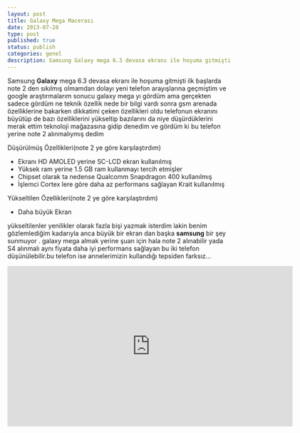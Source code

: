 ```yaml
---
layout: post
title: Galaxy Mega Macerası
date: 2013-07-28
type: post
published: true
status: publish
categories: genel
description: Samsung Galaxy mega 6.3 devasa ekranı ile hoşuma gitmişti ilk başlarda note 2 den sıkılmış olmamdan dolayı yeni telefon
---
```


Samsung **Galaxy** mega 6.3 devasa ekranı ile hoşuma gitmişti ilk başlarda note 2 den sıkılmış olmamdan dolayı yeni telefon arayışlarına geçmiştim ve google araştırmalarım sonucu galaxy mega yı gördüm ama gerçekten sadece gördüm ne teknik özellik nede bir bilgi vardı sonra gsm arenada özelliklerine bakarken dikkatimi çeken özellikleri oldu telefonun ekranını büyütüp de bazı özelliklerini yükseltip bazılarını da niye düşürdüklerini merak ettim teknoloji mağazasına gidip denedim ve gördüm ki bu telefon yerine note 2 alınmalıymış dedim

Düşürülmüş Özellikleri(note 2 ye göre karşılaştırdım)

* Ekranı HD AMOLED yerine SC-LCD ekran kullanılmış
* Yüksek ram yerine 1.5 GB ram kullanmayı tercih etmişler
* Chipset olarak ta nedense Qualcomm Snapdragon 400 kullanılmış
* İşlemci Cortex lere göre daha az performans sağlayan Krait kullanılmış

Yükseltilen Özellikleri(note 2 ye göre karşılaştırdım)

* Daha büyük Ekran

yükseltilenler yenilikler olarak fazla bişi yazmak isterdim lakin benim gözlemlediğim kadarıyla anca büyük bir ekran dan başka **samsung** bir şey sunmuyor . galaxy mega almak yerine şuan için hala note 2 alınabilir yada S4 alınmalı aynı fiyata daha iyi performans sağlayan bu iki telefon düşünülebilir.bu telefon ise annelerimizin kullandığı tepsiden farksız...

<iframe width="640" height="360" src="https://www.youtube.com/embed/zb5Wp_i8oQo" frameborder="0" allowfullscreen></iframe>
